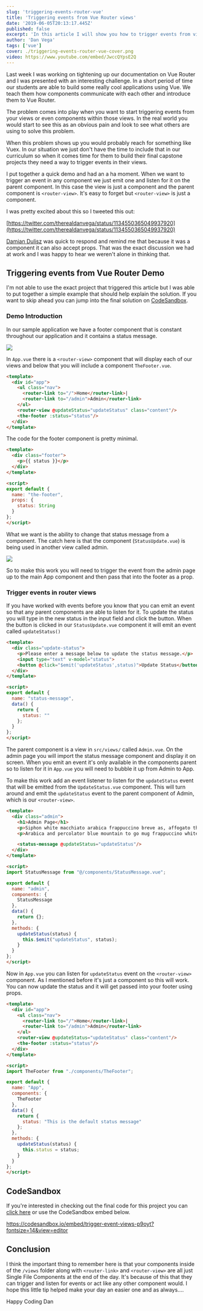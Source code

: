 ```yaml
---
slug: 'triggering-events-router-vue'
title: 'Triggering events from Vue Router views'
date: '2019-06-05T20:13:17.445Z'
published: false
excerpt: 'In this article I will show you how to trigger events from views using the Router View component.'
author: 'Dan Vega'
tags: ['vue']
cover: ./triggering-events-router-vue-cover.png
video: https://www.youtube.com/embed/JwccQYpsE2Q
---
```



Last week I was working on tightening up our documentation on Vue Router and I was presented with an interesting challenge. In a short period of time our students are able to build some really cool applications using Vue. We teach them how components communicate with each other and introduce them to Vue Router.

The problem comes into play when you want to start triggering events from your views or even components within those views. In the real world you would start to see this as an obvious pain and look to see what others are using to solve this problem.

When this problem shows up you would probably reach for something like Vuex. In our situation we just don't have the time to include that in our curriculum so when it comes time for them to build their final capstone projects they need a way to trigger events in their views.

I put together a quick demo and had an a ha moment. When we want to trigger an event in any component we just emit one and listen for it on the parent component. In this case the view is just a component and the parent component is `<router-view>`. It's easy to forget but `<router-view>` is just a component.

I was pretty excited about this so I tweeted this out:

[https://twitter.com/therealdanvega/status/1134550365049937920](https://twitter.com/therealdanvega/status/1134550365049937920)

[Damian Dulisz](https://twitter.com/DamianDulisz) was quick to respond and remind me that because it was a component it can also accept props. That was the exact discussion we had at work and I was happy to hear we weren't alone in thinking that.

## Triggering events from Vue Router Demo

I'm not able to use the exact project that triggered this article but I was able to put together a simple example that should help explain the solution. If you want to skip ahead you can jump into the final solution on [CodeSandbox](https://codesandbox.io/s/trigger-event-views-p9oyt?fontsize=14).

### Demo Introduction

In our sample application we have a footer component that is constant throughout our application and it contains a status message.

![](./2019-06-05_12-13-15-1bacd64d-69d7-48c7-a7ac-b90cc67baea5.png)

In `App.vue` there is a `<router-view>` component that will display each of our views and below that you will include a component `TheFooter.vue`.

```html
<template>
  <div id="app">
    <ul class="nav">
      <router-link to="/">Home</router-link>|
      <router-link to="/admin">Admin</router-link>
    </ul>
    <router-view @updateStatus="updateStatus" class="content"/>
    <the-footer :status="status"/>
  </div>
</template>
```

The code for the footer component is pretty minimal.

```html
<template>
  <div class="footer">
    <p>{{ status }}</p>
  </div>
</template>

<script>
export default {
  name: "the-footer",
  props: {
    status: String
  }
};
</script>
```

What we want is the ability to change that status message from a component. The catch here is that the component (`StatusUpdate.vue`) is being used in another view called admin.

![](./2019-06-05_12-15-38-7d19d6b2-654c-4187-8d61-fa1a6b4f88aa.png)

So to make this work you will need to trigger the event from the admin page up to the main App component and then pass that into the footer as a prop.

### Trigger events in router views

If you have worked with events before you know that you can emit an event so that any parent components are able to listen for it. To update the status you will type in the new status in the input field and click the button. When the button is clicked in our `StatusUpdate.vue` component it will emit an event called `updateStatus()`

```html
<template>
  <div class="update-status">
    <p>Please enter a message below to update the status message.</p>
    <input type="text" v-model="status">
    <button @click="$emit('updateStatus',status)">Update Status</button>
  </div>
</template>

<script>
export default {
  name: "status-message",
  data() {
    return {
      status: ""
    };
  }
};
</script>
```

The parent component is a view in `src/views/` called `Admin.vue`.  On the admin page you will import the status message component and display it on screen. When you emit an event it's only available in the components parent so to listen for it in `App.vue` you will need to bubble it up from Admin to App.

To make this work add an event listener to listen for the `updateStatus` event that will be emitted from the `UpdateStatus.vue` component. This will turn around and emit the `updateStatus` event to the parent component of Admin, which is our `<router-view>`.

```html
<template>
  <div class="admin">
    <h1>Admin Page</h1>
    <p>Siphon white macchiato arabica frappuccino breve as, affogato that acerbic dark sweet. Qui brewed single shot white bar plunger pot single shot cinnamon. Lungo brewed turkish white aged skinny french press. Aged french press white medium, brewed and ut seasonal single origin. Single origin, aroma, robusta trifecta cup frappuccino cup skinny.</p>
    <p>Arabica and percolator blue mountain to go mug frappuccino white medium brewed single shot. Skinny redeye aromatic, java flavour mazagran blue mountain robusta milk. Trifecta single shot strong single origin caffeine cream cinnamon cream extra. Turkish, caramelization so, cultivar brewed, cream mocha plunger pot white robusta saucer. Caffeine dark, brewed carajillo pumpkin spice mocha caffeine.</p>

    <status-message @updateStatus="updateStatus"/>
  </div>
</template>

<script>
import StatusMessage from "@/components/StatusMessage.vue";

export default {
  name: "admin",
  components: {
    StatusMessage
  },
  data() {
    return {};
  },
  methods: {
    updateStatus(status) {
      this.$emit("updateStatus", status);
    }
  }
};
</script>
```

Now in `App.vue` you can listen for `updateStatus` event on the `<router-view>` component. As I mentioned before it's just a component so this will work. You can now update the status and it will get passed into your footer using props.

```html
<template>
  <div id="app">
    <ul class="nav">
      <router-link to="/">Home</router-link>|
      <router-link to="/admin">Admin</router-link>
    </ul>
    <router-view @updateStatus="updateStatus" class="content"/>
    <the-footer :status="status"/>
  </div>
</template>

<script>
import TheFooter from "./components/TheFooter";

export default {
  name: "App",
  components: {
    TheFooter
  },
  data() {
    return {
      status: "This is the default status message"
    };
  },
  methods: {
    updateStatus(status) {
      this.status = status;
    }
  }
};
</script>
```

## CodeSandbox

If you're interested in checking out the final code for this project you can [click here](https://codesandbox.io/s/trigger-event-views-p9oyt?fontsize=14) or use the CodeSandbox embed below.

https://codesandbox.io/embed/trigger-event-views-p9oyt?fontsize=14&view=editor

## Conclusion

I think the important thing to remember here is that your components inside of the `/views` folder along with `<router-link>` and `<router-view>` are all just Single File Components at the end of the day. It's because of this that they can trigger and listen for events or act like any other component would. I hope this little tip helped make your day an easier one and as always....

Happy Coding
Dan
